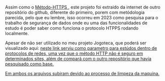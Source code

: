 Assim como o <a href="https://github.com/PedroSilva201/Metodo-HTTPS"> Método-HTTPS </a>, este projeto foi extraido da internet de outro repositório do github, diferente do primeiro, porem com metódologia parecida, pelo que eu lembre, isso ocorreu em 2023 como pesquisa para o trabalho de segurança de dados onde eu uma das funcionalidades de estudo é poder saber como funciona o protocolo HTPPS rodando localmente.

Apesar de não ser utilizado no meu projeto Jogoteca, que poderá ser visualizado aqui: <a href="https://github.com/PedroSilva201/Jogoteca">neste link serviu como parametro para estúdos dentro de protocolos de redes, uma vez que o método HTTP não é seguro em determinados sites, além de compará com o outro repositório que havia pesquisado como base.

Em ambos os arquivos subiram devido ao processo de limpeza da maquina.
